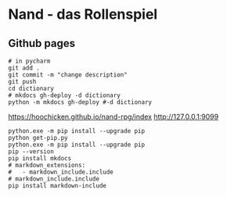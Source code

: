 # Nand - das Rollenspiel

## Github pages 

~~~shell
# in pycharm
git add .
git commit -m "change description"
git push
cd dictionary
# mkdocs gh-deploy -d dictionary
python -m mkdocs gh-deploy #-d dictionary
~~~

<https://hoochicken.github.io/nand-rpg/index>
<http://127.0.0.1:9099>

~~~shell
python.exe -m pip install --upgrade pip
python get-pip.py
python.exe -m pip install --upgrade pip
pip --version
pip install mkdocs
# markdown_extensions:
#   - markdown_include.include
# markdown_include.include
pip install markdown-include
~~~
